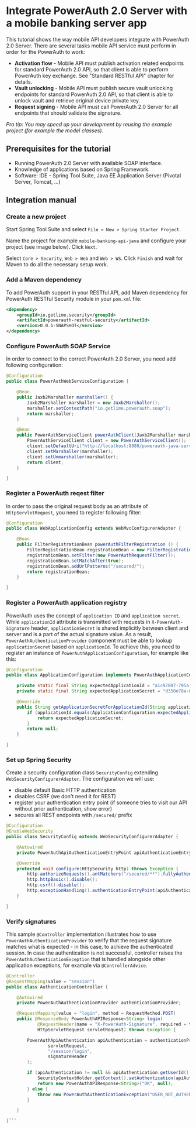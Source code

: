 # Integrate PowerAuth 2.0 Server with a mobile banking server app

This tutorial shows the way mobile API developers integrate with PowerAuth 2.0 Server. There are several tasks mobile API service must perform in order for the PowerAuth to work:

- **Activation flow** - Mobile API must publish activation related endpoints for standard PowerAuth 2.0 API, so that client is able to perform PowerAuth key exchange. See "Standard RESTful API" chapter for details.
- **Vault unlocking** - Mobile API must publish secure vault unlocking endpoints for standard PowerAuth 2.0 API, so that client is able to unlock vault and retrieve original device private key.
- **Request signing** - Mobile API must call PowerAuth 2.0 Server for all endpoints that should validate the signature.

_Pro tip: You may speed up your development by reusing the example project (for example the model classes)._

## Prerequisites for the tutorial

- Running PowerAuth 2.0 Server with available SOAP interface.
- Knowledge of applications based on Spring Framework.
- Software: IDE - Spring Tool Suite, Java EE Application Server (Pivotal Server, Tomcat, ...)

## Integration manual

### Create a new project

Start Spring Tool Suite and select `File > New > Spring Starter Project`.

Name the project for example `mobile-banking-api-java` and configure your project (see image below). Click `Next`.

Select `Core > Security`, `Web > Web` and `Web > WS`. Click `Finish` and wait for Maven to do all the necessary setup work.

### Add a Maven dependency

To add PowerAuth support in your RESTful API, add Maven dependency for PowerAuth RESTful Security module in your `pom.xml` file:

```xml
<dependency>
    <groupId>io.getlime.security</groupId>
    <artifactId>powerauth-restful-security</artifactId>
    <version>0.0.1-SNAPSHOT</version>
</dependency>
```

### Configure PowerAuth SOAP Service

In order to connect to the correct PowerAuth 2.0 Server, you need add following configuration:

```java
@Configuration
public class PowerAuthWebServiceConfiguration {

	@Bean
	public Jaxb2Marshaller marshaller() {
		Jaxb2Marshaller marshaller = new Jaxb2Marshaller();
		marshaller.setContextPath("io.getlime.powerauth.soap");
		return marshaller;
	}

	@Bean
	public PowerAuthServiceClient powerAuthClient(Jaxb2Marshaller marshaller) {
		PowerAuthServiceClient client = new PowerAuthServiceClient();
		client.setDefaultUri("http://localhost:8080/powerauth-java-server/powerauth");
		client.setMarshaller(marshaller);
		client.setUnmarshaller(marshaller);
		return client;
	}

}
```

### Register a PowerAuth reqest filter

In order to pass the original request body as an attribute of `HttpServletRequest`, you need to register following filter:

```java
@Configuration
public class WebApplicationConfig extends WebMvcConfigurerAdapter {

    @Bean
    public FilterRegistrationBean powerAuthFilterRegistration () {
        FilterRegistrationBean registrationBean = new FilterRegistrationBean();
        registrationBean.setFilter(new PowerAuthRequestFilter());
        registrationBean.setMatchAfter(true);
        registrationBean.addUrlPatterns("/secured/");
        return registrationBean;
    }

}
```

### Register a PowerAuth application registry

PowerAuth uses the concept of `application ID` and `application secret`. While `applicationId` attribute is transmitted with requests in `X-PowerAuth-Signature` header, `applicationSecret` is shared implicitly between client and server and is a part of the actual signature value. As a result, `PowerAuthAuthenticationProvider` component must be able to lookup `applicationSecret` based on `applicationId`. To achieve this, you need to register an instance of `PowerAuthApplicationConfiguration`, for example like this:

```java
@Configuration
public class ApplicationConfiguration implements PowerAuthApplicationConfiguration {

	private static final String expectedApplicationId = "a1c97807-795a-466e-87bf-230d8ac1451e";
	private static final String expectedApplicationSecret = "d358e78a-8d12-4595-bf69-6eff2c2afc04";

	@Override
	public String getApplicationSecretForApplicationId(String applicationId) {
		if (applicationId.equals(ApplicationConfiguration.expectedApplicationId)) {
			return expectedApplicationSecret;
		}
		return null;
	}

}
```

### Set up Spring Security

Create a security configuration class `SecurityConfig` extending `WebSecurityConfigurerAdapter`. The configuration we will use:

- disable default Basic HTTP authentication
- disables CSRF (we don't need it for REST)
- register your authentication entry point (if someone tries to visit our API without prior authentication, show error)
- secures all REST endpoints with `/secured/` prefix


```java
@Configuration
@EnableWebSecurity
public class SecurityConfig extends WebSecurityConfigurerAdapter {

    @Autowired
    private PowerAuthApiAuthenticationEntryPoint apiAuthenticationEntryPoint;

    @Override
    protected void configure(HttpSecurity http) throws Exception {
    	http.authorizeRequests().antMatchers("/secured/**").fullyAuthenticated();
    	http.httpBasic().disable();
    	http.csrf().disable();
    	http.exceptionHandling().authenticationEntryPoint(apiAuthenticationEntryPoint);
    }

}
```

### Verify signatures

This sample `@Controller` implementation illustrates how to use `PowerAuthAuthenticationProvider` to verify that the request signature matches what is expected - in this case, to achieve the authenticated session. In case the authentication is not successful, controller raises the `PowerAuthAuthenticationException` that is handled alongside other application exceptions, for example via `@ControllerAdvice`.

```java
@Controller
@RequestMapping(value = "session")
public class AuthenticationController {

    @Autowired
    private PowerAuthAuthenticationProvider authenticationProvider;

    @RequestMapping(value = "login", method = RequestMethod.POST)
    public @ResponseBody PowerAuthAPIResponse<String> login(
            @RequestHeader(name = "X-PowerAuth-Signature", required = true) String signatureHeader,
            HttpServletRequest servletRequest) throws Exception {

        PowerAuthApiAuthentication apiAuthentication = authenticationProvider.checkRequestSignature(
                servletRequest,
                "/session/login",
                signatureHeader
        );

        if (apiAuthentication != null && apiAuthentication.getUserId() != null) {
            SecurityContextHolder.getContext().setAuthentication(apiAuthentication);
            return new PowerAuthAPIResponse<String>("OK", null);
        } else {
            throw new PowerAuthAuthenticationException("USER_NOT_AUTHENTICATED");
        }

    }

}```
